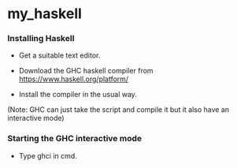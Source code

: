 # my_haskell

### Installing Haskell
* Get a suitable text editor.
  
* Download the GHC haskell compiler from https://www.haskell.org/platform/ 

* Install the compiler in the usual way.

(Note: GHC can just take the script and compile it but it also have an interactive mode)
### Starting the GHC interactive mode
 
* Type ghci in cmd.
